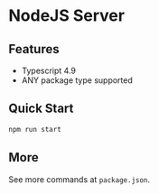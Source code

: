 # NodeJS Server

## Features

- Typescript 4.9
- ANY package type supported

## Quick Start

```bash
npm run start
```

## More

See more commands at `package.json`.
